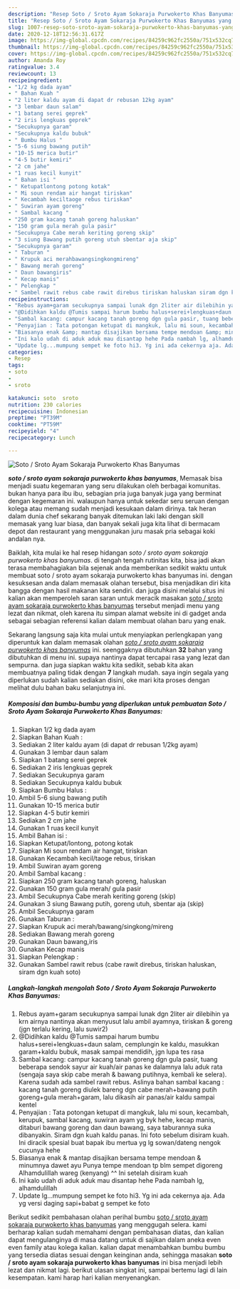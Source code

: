 ```yaml
---
description: "Resep Soto / Sroto Ayam Sokaraja Purwokerto Khas Banyumas yang Bikin Ngiler"
title: "Resep Soto / Sroto Ayam Sokaraja Purwokerto Khas Banyumas yang Bikin Ngiler"
slug: 1007-resep-soto-sroto-ayam-sokaraja-purwokerto-khas-banyumas-yang-bikin-ngiler
date: 2020-12-18T12:56:31.617Z
image: https://img-global.cpcdn.com/recipes/84259c962fc2550a/751x532cq70/soto-sroto-ayam-sokaraja-purwokerto-khas-banyumas-foto-resep-utama.jpg
thumbnail: https://img-global.cpcdn.com/recipes/84259c962fc2550a/751x532cq70/soto-sroto-ayam-sokaraja-purwokerto-khas-banyumas-foto-resep-utama.jpg
cover: https://img-global.cpcdn.com/recipes/84259c962fc2550a/751x532cq70/soto-sroto-ayam-sokaraja-purwokerto-khas-banyumas-foto-resep-utama.jpg
author: Amanda Roy
ratingvalue: 3.4
reviewcount: 13
recipeingredient:
- "1/2 kg dada ayam"
- " Bahan Kuah "
- "2 liter kaldu ayam di dapat dr rebusan 12kg ayam"
- "3 lembar daun salam"
- "1 batang serei geprek"
- "2 iris lengkuas geprek"
- "Secukupnya garam"
- "Secukupnya kaldu bubuk"
- " Bumbu Halus "
- "5-6 siung bawang putih"
- "10-15 merica butir"
- "4-5 butir kemiri"
- "2 cm jahe"
- "1 ruas kecil kunyit"
- " Bahan isi "
- " Ketupatlontong potong kotak"
- " Mi soun rendam air hangat tiriskan"
- " Kecambah keciltaoge rebus tiriskan"
- " Suwiran ayam goreng"
- " Sambal kacang "
- "250 gram kacang tanah goreng haluskan"
- "150 gram gula merah gula pasir"
- "Secukupnya Cabe merah keriting goreng skip"
- "3 siung Bawang putih goreng utuh sbentar aja skip"
- "Secukupnya garam"
- " Taburan "
- " Krupuk aci merahbawangsingkongmireng"
- " Bawang merah goreng"
- " Daun bawangiris"
- " Kecap manis"
- " Pelengkap "
- " Sambel rawit rebus cabe rawit direbus tiriskan haluskan siram dgn kuah soto"
recipeinstructions:
- "Rebus ayam+garam secukupnya sampai lunak dgn 2liter air dilebihin ya krn airnya nantinya akan menyusut lalu ambil ayamnya, tiriskan &amp; goreng (jgn terlalu kering, lalu suwir2)"
- "@Didihkan kaldu @Tumis sampai harum bumbu halus+serei+lengkuas+daun salam, cemplungin ke kaldu, masukkan garam+kaldu bubuk, masak sampai mendidih, jgn lupa tes rasa"
- "Sambal kacang: campur kacang tanah goreng dgn gula pasir, tuang beberapa sendok sayur air kuah/air panas ke dalamnya lalu aduk rata (sengaja saya skip cabe merah &amp; bawang putihnya, kembali ke selera). Karena sudah ada sambel rawit rebus. Aslinya bahan sambal kacang : kacang tanah goreng diulek bareng dgn cabe merah+bawang putih goreng+gula merah+garam, lalu dikasih air panas/air kaldu sampai kentel"
- "Penyajian : Tata potongan ketupat di mangkuk, lalu mi soun, kecambah, kerupuk, sambal kacang, suwiran ayam yg byk hehe, kecap manis, ditaburi bawang goreng dan daun bawang, saya taburannya suka dibanyakin. Siram dgn kuah kaldu panas. Ini foto sebelum disiram kuah. Ini diracik spesial buat bapak ibu mertua yg lg sowan/dateng nengok cucunya hehe"
- "Biasanya enak &amp; mantap disajikan bersama tempe mendoan &amp; minumnya dawet ayu Punya tempe mendoan tp blm sempet digoreng Alhamdulillah wareg (kenyang) ^^ Ini setelah disiram kuah"
- "Ini kalo udah di aduk aduk mau disantap hehe Pada nambah lg, alhamdulillah"
- "Update lg...mumpung sempet ke foto hi3. Yg ini ada cekernya aja. Ada yg versi daging sapi+babat g sempet ke foto"
categories:
- Resep
tags:
- soto
- 
- sroto

katakunci: soto  sroto 
nutrition: 230 calories
recipecuisine: Indonesian
preptime: "PT39M"
cooktime: "PT59M"
recipeyield: "4"
recipecategory: Lunch

---
```



![Soto / Sroto Ayam Sokaraja Purwokerto Khas Banyumas](https://img-global.cpcdn.com/recipes/84259c962fc2550a/751x532cq70/soto-sroto-ayam-sokaraja-purwokerto-khas-banyumas-foto-resep-utama.jpg)

<b><i>soto / sroto ayam sokaraja purwokerto khas banyumas</i></b>, Memasak bisa menjadi suatu kegemaran yang seru dilakukan oleh berbagai komunitas. bukan hanya para ibu ibu, sebagian pria juga banyak juga yang berminat dengan kegemaran ini. walaupun hanya untuk sekedar seru seruan dengan kolega atau memang sudah menjadi kesukaan dalam dirinya. tak heran dalam dunia chef sekarang banyak ditemukan laki laki dengan skill memasak yang luar biasa, dan banyak sekali juga kita lihat di bermacam depot dan restaurant yang menggunakan juru masak pria sebagai koki andalan nya.



Baiklah, kita mulai ke hal resep hidangan <i>soto / sroto ayam sokaraja purwokerto khas banyumas</i>. di tengah tengah rutinitas kita, bisa jadi akan terasa membahagiakan bila sejenak anda memberikan sedikit waktu untuk membuat soto / sroto ayam sokaraja purwokerto khas banyumas ini. dengan kesuksesan anda dalam memasak olahan tersebut, bisa menjadikan diri kita bangga dengan hasil makanan kita sendiri. dan juga disini melalui situs ini kalian akan memperoleh saran saran untuk meracik masakan <u>soto / sroto ayam sokaraja purwokerto khas banyumas</u> tersebut menjadi menu yang lezat dan nikmat, oleh karena itu simpan alamat website ini di gadget anda sebagai sebagian referensi kalian dalam membuat olahan baru yang enak.


Sekarang langsung saja kita mulai untuk menyiapkan perlengkapan yang diperuntuk kan dalam memasak olahan <u><i>soto / sroto ayam sokaraja purwokerto khas banyumas</i></u> ini. seenggaknya dibutuhkan <b>32</b> bahan yang dibutuhkan di menu ini. supaya nantinya dapat tercapai rasa yang lezat dan sempurna. dan juga siapkan waktu kita sedikit, sebab kita akan membuatnya paling tidak dengan <b>7</b> langkah mudah. saya ingin segala yang diperlukan sudah kalian sediakan disini, oke mari kita proses dengan melihat dulu bahan baku selanjutnya ini.

<!--inarticleads1-->

##### Komposisi dan bumbu-bumbu yang diperlukan untuk pembuatan Soto / Sroto Ayam Sokaraja Purwokerto Khas Banyumas:

1. Siapkan 1/2 kg dada ayam
1. Siapkan  Bahan Kuah :
1. Sediakan 2 liter kaldu ayam (di dapat dr rebusan 1/2kg ayam)
1. Gunakan 3 lembar daun salam
1. Siapkan 1 batang serei geprek
1. Sediakan 2 iris lengkuas geprek
1. Sediakan Secukupnya garam
1. Sediakan Secukupnya kaldu bubuk
1. Siapkan  Bumbu Halus :
1. Ambil 5-6 siung bawang putih
1. Gunakan 10-15 merica butir
1. Siapkan 4-5 butir kemiri
1. Sediakan 2 cm jahe
1. Gunakan 1 ruas kecil kunyit
1. Ambil  Bahan isi :
1. Siapkan  Ketupat/lontong, potong kotak
1. Siapkan  Mi soun rendam air hangat, tiriskan
1. Gunakan  Kecambah kecil/taoge rebus, tiriskan
1. Ambil  Suwiran ayam goreng
1. Ambil  Sambal kacang :
1. Siapkan 250 gram kacang tanah goreng, haluskan
1. Gunakan 150 gram gula merah/ gula pasir
1. Ambil Secukupnya Cabe merah keriting goreng (skip)
1. Gunakan 3 siung Bawang putih, goreng utuh, sbentar aja (skip)
1. Ambil Secukupnya garam
1. Gunakan  Taburan :
1. Siapkan  Krupuk aci merah/bawang/singkong/mireng
1. Sediakan  Bawang merah goreng
1. Gunakan  Daun bawang,iris
1. Gunakan  Kecap manis
1. Siapkan  Pelengkap :
1. Gunakan  Sambel rawit rebus (cabe rawit direbus, tiriskan haluskan, siram dgn kuah soto)




<!--inarticleads2-->

##### Langkah-langkah mengolah Soto / Sroto Ayam Sokaraja Purwokerto Khas Banyumas:

1. Rebus ayam+garam secukupnya sampai lunak dgn 2liter air dilebihin ya krn airnya nantinya akan menyusut lalu ambil ayamnya, tiriskan &amp; goreng (jgn terlalu kering, lalu suwir2)
1. @Didihkan kaldu @Tumis sampai harum bumbu halus+serei+lengkuas+daun salam, cemplungin ke kaldu, masukkan garam+kaldu bubuk, masak sampai mendidih, jgn lupa tes rasa
1. Sambal kacang: campur kacang tanah goreng dgn gula pasir, tuang beberapa sendok sayur air kuah/air panas ke dalamnya lalu aduk rata (sengaja saya skip cabe merah &amp; bawang putihnya, kembali ke selera). Karena sudah ada sambel rawit rebus. Aslinya bahan sambal kacang : kacang tanah goreng diulek bareng dgn cabe merah+bawang putih goreng+gula merah+garam, lalu dikasih air panas/air kaldu sampai kentel
1. Penyajian : Tata potongan ketupat di mangkuk, lalu mi soun, kecambah, kerupuk, sambal kacang, suwiran ayam yg byk hehe, kecap manis, ditaburi bawang goreng dan daun bawang, saya taburannya suka dibanyakin. Siram dgn kuah kaldu panas. Ini foto sebelum disiram kuah. Ini diracik spesial buat bapak ibu mertua yg lg sowan/dateng nengok cucunya hehe
1. Biasanya enak &amp; mantap disajikan bersama tempe mendoan &amp; minumnya dawet ayu Punya tempe mendoan tp blm sempet digoreng Alhamdulillah wareg (kenyang) ^^ Ini setelah disiram kuah
1. Ini kalo udah di aduk aduk mau disantap hehe Pada nambah lg, alhamdulillah
1. Update lg...mumpung sempet ke foto hi3. Yg ini ada cekernya aja. Ada yg versi daging sapi+babat g sempet ke foto




Berikut sedikit pembahasan olahan perihal bumbu <u>soto / sroto ayam sokaraja purwokerto khas banyumas</u> yang menggugah selera. kami berharap kalian sudah memahami dengan pembahasan diatas, dan kalian dapat mengulanginya di masa datang untuk di sajikan dalam aneka even even family atau kolega kalian. kalian dapat menambahkan bumbu bumbu yang tersedia diatas sesuai dengan keinginan anda, sehingga masakan <b>soto / sroto ayam sokaraja purwokerto khas banyumas</b> ini bisa menjadi lebih lezat dan nikmat lagi. berikut ulasan singkat ini, sampai bertemu lagi di lain kesempatan. kami harap hari kalian menyenangkan.
